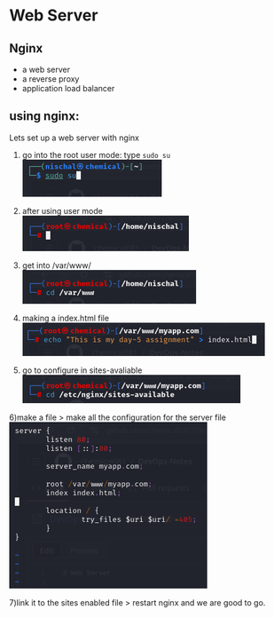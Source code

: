 # Web Server


## Nginx 
- a web server
- a reverse proxy
- application load balancer


## using nginx:
Lets set up a web server with nginx

1) go into the root user mode:
type `sudo su` <br>
![](https://github.com/chemical081/DevOps-Notes/blob/Day-5/sudo%20su.png)

2) after using user mode <br>
![](https://github.com/chemical081/DevOps-Notes/blob/Day-5/su%20mode.png)

3) get into /var/www/ <br>
![](https://github.com/chemical081/DevOps-Notes/blob/Day-5/cd%20www.png)

4) making a index.html file <br>
![](https://github.com/chemical081/DevOps-Notes/blob/Day-5/index.png)

5) go to configure in sites-avaliable   <br>
![](https://github.com/chemical081/DevOps-Notes/blob/Day-5/sitees-av.png)

6)make a file > make all the configuration for the server file<br>
![](https://github.com/chemical081/DevOps-Notes/blob/Day-5/server.png)

7)link it to the sites enabled file > restart nginx and we are good to go.
